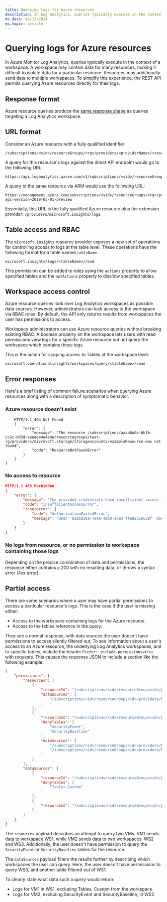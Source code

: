 ```yaml
---
title: Querying logs for Azure resources
description: In Log Analytics, queries typically execute in the context of a workspace. A workspace may contain data for many resources, making it difficult to isolate data for a particular resource.
ms.date: 08/12/2024
ms.topic: article
---
```


# Querying logs for Azure resources

In Azure Monitor Log Analytics, queries typically execute in the context of a workspace. A workspace may contain data for many resources, making it difficult to isolate data for a particular resource. Resources may additionally send data to multiple workspaces. To simplify this experience, the REST API permits querying Azure resources directly for their logs.

## Response format

Azure resource queries produce the [same response shape](response-format.md) as queries targeting a Log Analytics workspace.

## URL format

Consider an Azure resource with a fully qualified identifier:

```
/subscriptions/<sid>/resourceGroups/<rg>/providers/<providerName>/<resourceType>/<resourceName>
```

A query for this resource's logs against the direct API endpoint would go to the following URL:

```
https://api.loganalytics.azure.com/v1/subscriptions/<sid>/resourceGroups/<rg>/providers/<providerName>/<resourceType>/<resourceName>/query
```

A query to the same resource via ARM would use the following URL:

```
https://management.azure.com/subscriptions/<sid>/resourceGroups/<rg>/providers/<providerName>/<resourceType>/<resourceName>/providers/microsoft.insights/logs?api-version=2018-03-01-preview
```

Essentially, this URL is the fully qualified Azure resource plus the extension provider: `/providers/microsoft.insights/logs`.

## Table access and RBAC

The `microsoft.insights` resource provider exposes a new set of operations for controlling access to logs at the table level. These operations have the following format for a table named `tableName`.

```
microsoft.insights/logs/<tableName>/read 
```

This permission can be added to roles using the `actions` property to allow specified tables and the `notActions` property to disallow specified tables.

## Workspace access control

Azure resource queries look over Log Analytics workspaces as possible data sources. However, administrators can lock access to the workspace via RBAC roles. By default, the API only returns results from workspaces the user has permissions to access.

Workspace administrators can use Azure resource queries without breaking existing RBAC. A boolean property on the workspace lets users with read permissions view logs for a specific Azure resource but not query the workspace which contains those logs.

This is the action for scoping access to Tables at the workspace level:

```
microsoft.operationalinsights/workspaces/query/<tableName>/read
```

## Error responses

Here's a brief listing of common failure scenarios when querying Azure resources along with a description of symptomatic behavior.

### Azure resource doesn't exist

```
    HTTP/1.1 404 Not Found 
    { 
        "error": { 
            "message": "The resource /subscriptions/aaaa0a0a-bb1b-cc2c-dd3d-eeeeee4e4e4e/resourcegroups/test-rg/providers/microsoft.storage/storageaccounts/exampleResource was not found", 
            "code": "ResourceNotFoundError" 
        }
    }
}
```

### No access to resource

```json
HTTP/1.1 403 Forbidden 
{
    "error": { 
        "message": "The provided credentials have insufficient access to  perform the requested operation", 
        "code": "InsufficientAccessError", 
        "innererror": { 
            "code": "AuthorizationFailedError",
            "message": "User '92eba38a-70da-42b0-ab83-ffe82cce658f' does not have access to read logs for this resource"
        }
    } 
}
```

### No logs from resource, or no permission to workspace containing those logs

Depending on the precise combination of data and permissions, the response either contains a 200 with no resulting data, or throws a syntax error (4xx error).

## Partial access

There are some scenarios where a user may have partial permissions to access a particular resource's logs. This is the case if the user is missing either:

* Access to the workspace containing logs for the Azure resource.
* Access to the tables reference in the query.

They see a normal response, with data sources the user doesn't have permissions to access silently filtered out. To see information about a user's access to an Azure resource, the underlying Log Analytics workspaces, and to specific tables, include the header `Prefer: include-permissions=true` with requests. This causes the response JSON to include a section like the following example:

```json
{ 
    "permissions": { 
        "resources": [ 
            { 
                "resourceId": "/subscriptions/<id>/resourceGroups<id>/providers/Microsoft.Compute/virtualMachines/VM1", 
                "dataSources": [ 
                    "/subscriptions/<id>/resourceGroups<id>/providers/Microsoft.OperationalInsights/workspaces/WS1" 
                ] 
            }, 
            { 
                "resourceId": "/subscriptions/<id>/resourceGroups<id>/providers/Microsoft.Compute/virtualMachines/VM2", 
                "denyTables": [ 
                    "SecurityEvent", 
                    "SecurityBaseline" 
                ], 
                "dataSources": [ 
                    "/subscriptions/<id>/resourceGroups<id>/providers/Microsoft.OperationalInsights/workspaces/WS2",
                    "/subscriptions/<id>/resourceGroups<id>/providers/Microsoft.OperationalInsights/workspaces/WS3" 
                ] 
            } 
        ], 
        "dataSources": [ 
            { 
                "resourceId": "/subscriptions/<id>/resourceGroups<id>/providers/Microsoft.OperationalInsights/workspaces/WS1", 
                "denyTables": [ 
                    "Tables.Custom" 
                ] 
            }, 
            { 
                "resourceId": "/subscriptions/<id>/resourceGroups<id>/providers/Microsoft.OperationalInsights/workspaces/WS2" 
            } 
        ] 
    } 
}
```

The `resources` payload describes an attempt to query two VMs. VM1 sends data to workspace WS1, while VM2 sends data to two workspaces: WS2 and WS3. Additionally, the user doesn't have permission to query the `SecurityEvent` or `SecurityBaseline` tables for the resource.

The `dataSources` payload filters the results further by describing which workspaces the user can query. Here, the user doesn't have permissions to query WS3, and another table filtered out of WS1.

To clearly state what data such a query would return:

* Logs for VM1 in WS1, excluding Tables. Custom from the workspace.
* Logs for VM2, excluding SecurityEvent and SecurityBaseline, in WS2.
